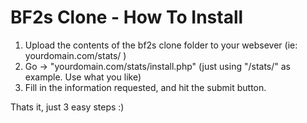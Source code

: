 # BF2s Clone - How To Install #

  1. Upload the contents of the bf2s clone folder to your websever (ie: yourdomain.com/stats/ )
  1. Go -> "yourdomain.com/stats/install.php" (just using "/stats/" as  example. Use what you like)
  1. Fill in the information requested, and hit the submit button.

Thats it, just 3 easy steps :)